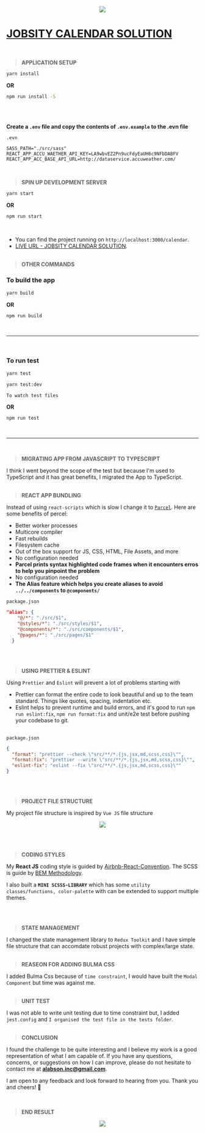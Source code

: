 <div align="center">
  <img src="https://raw.githubusercontent.com/Jobsity/ReactChallenge/main/src/assets/jobsity_logo_small.png"/>
</div>

# [JOBSITY CALENDAR SOLUTION](https://jobsity-calendar-app.vercel.app/)

<br />

> **APPLICATION SETUP**

```bash
yarn install
```

**OR**

```bash
npm run install -S
```

<br />
<br />

**Create a `.env` file and copy the contents of `.env.example` to the .evn
file**

`.evn`

```.evn
SASS_PATH="./src/sass"
REACT_APP_ACCU_WAETHER_API_KEY=LA9wbvEZ2Pn9ucFdyEaUH6c9NFbDABFV
REACT_APP_ACC_BASE_API_URL=http://dataservice.accuweather.com/
```

<br />

> **SPIN UP DEVELOPMENT SERVER**

```bash
yarn start
```

**OR**

```bash
npm run start
```

<br />

- You can find the project running on `http://localhost:3000/calendar`.
- [LIVE URL - JOBSITY CALENDAR SOLUTION](https://jobsity-calendar-app.vercel.app/). <br /> <br />

> **OTHER COMMANDS**

### To build the app

```bash
yarn build
```

**OR**

```bash
npm run build
```

<br />
<hr />
<br />

### To run test

```bash
yarn test
```

```bash
yarn test:dev
```

`To watch test files`

**OR**

```bash
npm run test
```

<br />
<hr />
<br />

> **MIGRATING APP FROM JAVASCRIPT TO TYPESCRIPT**

I think I went beyond the scope of the test but because I'm used to TypeScript
and it has great benefits, I migrated the App to TypeScript. <br /> <br />

> **REACT APP BUNDLING**

Instead of using `react-scripts` which is slow I change it to
[`Parcel`](https://parceljs.org/). Here are some benefits of percel:

- Better worker processes
- Multicore compiler
- Fast rebuilds
- Filesystem cache
- Out of the box support for JS, CSS, HTML, File Assets, and more
- No configuration needed
- **Parcel prints syntax highlighted code frames when it encounters erros to
  help you pinpoint the problem**
- No configuration needed
- **The Alias feature which helps you create aliases to avoid `../../components`
  to `@components/`**

`package.json`

```json
"alias": {
    "@/*": "./src/$1",
    "@styles/*": "./src/styles/$1",
    "@components/*": "./src/components/$1",
    "@pages/*": "./src/pages/$1"
  }
```

<br />
<br />

> **USING PRETTIER & ESLINT**

Using `Prettier` and `Eslint` will prevent a lot of problems starting with

- Prettier can format the entire code to look beautiful and up to the team
  standard. Things like quotes, spacing, indentation etc.
- Eslint helps to prevent runtime and build errors, and it's good to run
  `npm run eslint:fix`, `npm run format:fix` and unit/e2e test before pushing
  your codebase to git. <br /> <br />

`package.json`

```json
{
  "format": "prettier --check \"src/**/*.{js,jsx,md,scss,css}\"",
  "format:fix": "prettier --write \"src/**/*.{js,jsx,md,scss,css}\"",
  "eslint-fix": "eslint --fix \"src/**/*.{js,jsx,md,scss,css}\""
}
```

<br />
<br />

> **PROJECT FILE STRUCTURE**

My project file structure is inspired by `Vue JS` file structure 

<div align="center">
  <img src="https://firebasestorage.googleapis.com/v0/b/alaburausmanportfolio.appspot.com/o/Github-Assets%2Fimg%2Fcalendar-file-structure.png?alt=media&token=fd433ca1-e1ea-45f0-a7f4-dcb50a334c43"/>
</div>

<br /> <br />

> **CODING STYLES**

My **React JS** coding style is guided by
[Airbnb-React-Convention](https://github.com/Alabs02/Airbnb-React-Convention).
The SCSS is guide by
[BEM Methodology](https://en.bem.info/methodology/quick-start/).

I also built a **`MINI SCSSS-LIBRARY`** which has some
`utility classes/functions, color-palette` with can be extended to support
multiple themes.

<br />
<br />

> **STATE MANAGEMENT**

I changed the state management library to `Redux Toolkit` and I have simple file
structure that can accomdate robust projects with complex/large state. <br />
<br />

> **REASEON FOR ADDING BULMA CSS**

I added Bulma Css because of `time constraint`, I would have built the
`Modal Component` but time was against me. <br /> <br />

> **UNIT TEST**

I was not able to write unit testing due to time constraint but, I added
`jest.config` and `I organised the test file in the tests folder`. <br /> <br />

> **CONCLUSION**

I found the challenge to be quite interesting and I believe my work is a good
representation of what I am capable of. If you have any questions, concerns, or
suggestions on how I can improve, please do not hesitate to contact me at
<strong><a href="mailto: alabson.inc@gmail.com">alabson.inc@gmail.com</a></strong>.

I am open to any feedback and look forward to hearing from you. Thank you and
cheers! 🥂 <br /> <br /> <br />

> **END RESULT**
<div align="center">
  <img src="https://firebasestorage.googleapis.com/v0/b/alaburausmanportfolio.appspot.com/o/Github-Assets%2Fimg%2Fcalendar-app.png?alt=media&token=6bb2e9b8-a93e-49ff-975e-3ca6d4da36bd"/>
</div>
